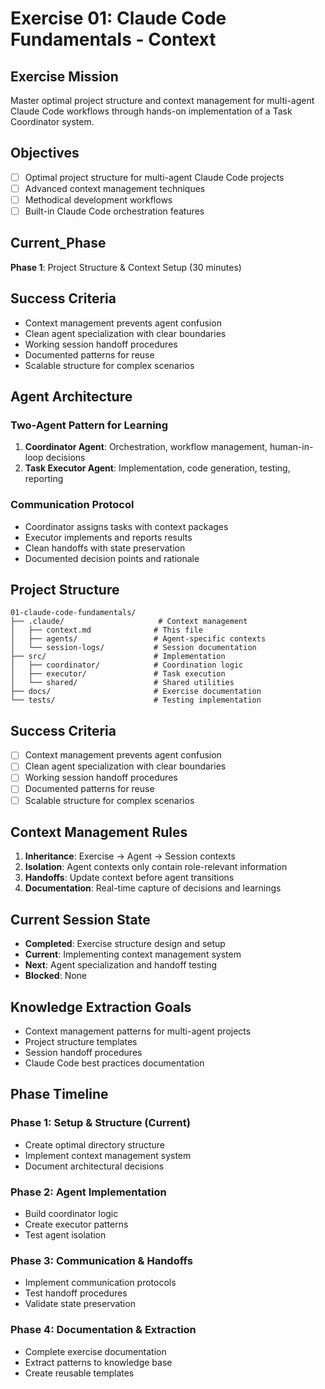# Exercise 01: Claude Code Fundamentals - Context

## Exercise Mission
Master optimal project structure and context management for multi-agent Claude Code workflows through hands-on implementation of a Task Coordinator system.

## Objectives
- [ ] Optimal project structure for multi-agent Claude Code projects
- [ ] Advanced context management techniques
- [ ] Methodical development workflows
- [ ] Built-in Claude Code orchestration features

## Current_Phase
**Phase 1**: Project Structure & Context Setup (30 minutes)

## Success Criteria
- Context management prevents agent confusion
- Clean agent specialization with clear boundaries
- Working session handoff procedures
- Documented patterns for reuse
- Scalable structure for complex scenarios

## Agent Architecture
### Two-Agent Pattern for Learning
1. **Coordinator Agent**: Orchestration, workflow management, human-in-loop decisions
2. **Task Executor Agent**: Implementation, code generation, testing, reporting

### Communication Protocol
- Coordinator assigns tasks with context packages
- Executor implements and reports results
- Clean handoffs with state preservation
- Documented decision points and rationale

## Project Structure
```
01-claude-code-fundamentals/
├── .claude/                     # Context management
│   ├── context.md              # This file
│   ├── agents/                 # Agent-specific contexts
│   └── session-logs/           # Session documentation
├── src/                        # Implementation
│   ├── coordinator/            # Coordination logic
│   ├── executor/               # Task execution
│   └── shared/                 # Shared utilities
├── docs/                       # Exercise documentation
└── tests/                      # Testing implementation
```

## Success Criteria
- [ ] Context management prevents agent confusion
- [ ] Clean agent specialization with clear boundaries
- [ ] Working session handoff procedures
- [ ] Documented patterns for reuse
- [ ] Scalable structure for complex scenarios

## Context Management Rules
1. **Inheritance**: Exercise → Agent → Session contexts
2. **Isolation**: Agent contexts only contain role-relevant information
3. **Handoffs**: Update context before agent transitions
4. **Documentation**: Real-time capture of decisions and learnings

## Current Session State
- **Completed**: Exercise structure design and setup
- **Current**: Implementing context management system
- **Next**: Agent specialization and handoff testing
- **Blocked**: None

## Knowledge Extraction Goals
- Context management patterns for multi-agent projects
- Project structure templates
- Session handoff procedures
- Claude Code best practices documentation

## Phase Timeline
### Phase 1: Setup & Structure (Current)
- Create optimal directory structure
- Implement context management system
- Document architectural decisions

### Phase 2: Agent Implementation
- Build coordinator logic
- Create executor patterns
- Test agent isolation

### Phase 3: Communication & Handoffs
- Implement communication protocols
- Test handoff procedures
- Validate state preservation

### Phase 4: Documentation & Extraction
- Complete exercise documentation
- Extract patterns to knowledge base
- Create reusable templates